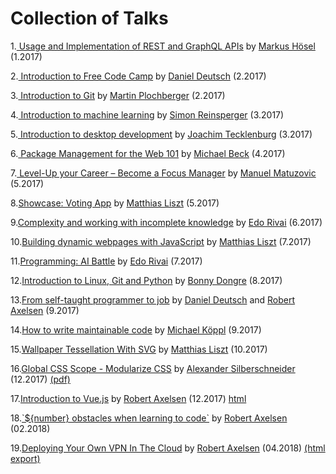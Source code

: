 # Collection of Talks

1.[ Usage and Implementation of REST and GraphQL APIs](./src/rest_graphql.ppt)
 by [Markus Hösel](http://www.hoeselm.at) (1.2017)

2.[ Introduction to Free Code Camp](https://prezi.com/r3s3kjl_yfln/intro-free-code-camp/)
 by [Daniel Deutsch](https://www.linkedin.com/in/daniel-deutsch-b95611127/) (2.2017)

3.[ Introduction to Git](./src/2017-02-24_git_quick_and_dirty.odp)
 by [Martin Plochberger](https://github.com/42pre) (2.2017)

4.[ Introduction to machine learning](https://abisz.github.io/talk-ml-introduction/#/)
 by [Simon Reinsperger](http://www.piedcode.com/) (3.2017)

5.[ Introduction to desktop development](https://docs.google.com/presentation/d/1-43Of72dOhDBW3F4Peylc2QFzm0rGw3u1XX_2TwKv6I/edit?usp=sharing)
 by [Joachim Tecklenburg](https://tecklenburg.at/) (3.2017)

6.[ Package Management for the Web 101](./src/2017_04_05_DependencyManagement/2017_04_05_DependencyManagement.pptx)
 by [Michael Beck](https://github.com/NoPodi) (4.2017)

7.[
Level-Up your Career – Become a Focus Manager](https://speakerdeck.com/matuzo/level-up-your-career-become-a-focus-manager) by [Manuel Matuzovic](https://twitter.com/mmatuzo) (5.2017)

8.[Showcase: Voting App](./src/2017_05_19_votingapp.odp) by [Matthias Liszt](https://github.com/MatthiasLiszt) (5.2017)

9.[Complexity and working with incomplete knowledge](https://www.canva.com/design/DACXXIrfcqc/DNBNJb6sN3aWZxlutP-ePA/view?utm_content=DACXXIrfcqc&utm_campaign=designshare&utm_medium=link&utm_source=sharebutton) by [Edo Rivai](https://github.com/edorivai) (6.2017)

10.[Building dynamic webpages with JavaScript](https://github.com/MatthiasLiszt/tictactoeasdynamicwebpagewithvanillajs/blob/master/dynamicvanillatalk.odp) by [Matthias Liszt](https://github.com/MatthiasLiszt) (7.2017)

11.[Programming: AI Battle](https://github.com/FCCVienna/ai-battle) by [Edo Rivai](https://github.com/edorivai) (7.2017)

12.[Introduction to Linux, Git and Python](https://github.com/bonny3d/meetup_180817/blob/master/FreeCodeCamp_presentation.ipynb) by [Bonny Dongre](https://www.linkedin.com/in/bonny-dongre-8430b811/) (8.2017)

13.[From self-taught programmer to job](https://fccvienna.github.io/selftaughtToJob/) by [Daniel Deutsch](http://www.createdd.com/) and [Robert Axelsen](http://rob.ee/) (9.2017)

14.[How to write maintainable code](./src/2017-09_how_to_write_maintainable_code.pdf) by [Michael Köppl](https://twitter.com/rettetdemdativ) (9.2017)

15.[Wallpaper Tessellation With SVG](./src/2017-10-xx-wallpaper.odp) by [Matthias Liszt](https://github.com/MatthiasLiszt/wallpapertessellation) (10.2017)

16.[Global CSS Scope - Modularize CSS](./src/2017-12-16-Modularize-CSS-Commented.pptx) by [Alexander Silberschneider](https://github.com/asilberschneider) (12.2017) [(pdf)](./src/2017-12-16-Modularize-CSS-Commented.pdf)

17.[Introduction to Vue.js](http://slides.com/robertaxelsen/vuejs-intro) by [Robert Axelsen](http://rob.ee/) (12.2017) [html](./src/2017_12_16_IntroToVueJS/intro-to-vuejs.html)

18.[\`${number} obstacles when learning to code\`](https://github.com/robaxelsen/obstacles-talk) by [Robert Axelsen](http://rob.ee/) (02.2018)

19.[Deploying Your Own VPN In The Cloud](https://slides.com/robertaxelsen/deploying-your-own-vpn-in-the-cloud/) by [Robert Axelsen](http://rob.ee/) (04.2018) [(html export)](https://github.com/FCCVienna/FCCVienna/tree/master/talks/src/2018_06_04_Deploying_VPN)
